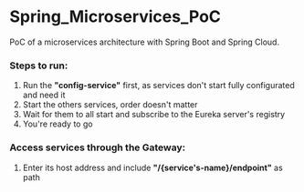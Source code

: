 # Spring_Microservices_PoC
PoC of a microservices architecture with Spring Boot and Spring Cloud.

### Steps to run:
1. Run the **"config-service"** first, as services don't start fully configurated and need it
1. Start the others services, order doesn't matter
1. Wait for them to all start and subscribe to the Eureka server's registry
1. You're ready to go

### Access services through the Gateway:
1. Enter its host address and include **"/{service's-name}/endpoint"** as path 
